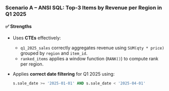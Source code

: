 ### Scenario A – ANSI SQL: Top-3 Items by Revenue per Region in Q1 2025

#### ✅ Strengths

- Uses **CTEs** effectively:
  - `q1_2025_sales` correctly aggregates revenue using `SUM(qty * price)` grouped by `region` and `item_id`.
  - `ranked_items` applies a window function (`RANK()`) to compute rank per region.

- Applies **correct date filtering** for Q1 2025 using:
  ```sql
  s.sale_date >= '2025-01-01' AND s.sale_date < '2025-04-01'
